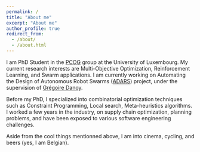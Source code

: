 ```yaml
---
permalink: /
title: "About me"
excerpt: "About me"
author_profile: true
redirect_from: 
  - /about/
  - /about.html
---
```


I am PhD Student in the [PCOG](https://pcog.uni.lu/) group at the University of Luxembourg. My current research interests are Multi-Objective Optimization, Reinforcement Learning, and Swarm applications. I am currently working on Automating the Design of Autonomous Robot Swarms ([ADARS](https://adars.uni.lu/)) project, under the supervision of [Grégoire Danoy](https://danoy.gforge.uni.lu/).

Before my PhD, I specialized into combinatorial optimization techniques such as Constraint Programming, Local search, Meta-heuristics algorithms. I worked a few years in the industry, on supply chain optimization, planning problems, and have been exposed to various software engineering challenges. 

Aside from the cool things mentionned above, I am into cinema, cycling, and beers (yes, I am Belgian).

